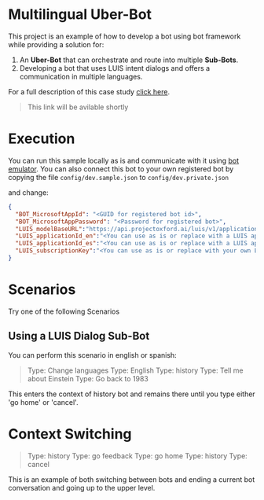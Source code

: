 # Multilingual Uber-Bot
This project is an example of how to develop a bot using bot framework while providing a solution for:

1. An **Uber-Bot** that can orchestrate and route into multiple **Sub-Bots**.
2. Developing a bot that uses LUIS intent dialogs and offers a communication in multiple languages.

For a full description of this case study [click here](https://www.microsoft.com/developerblog/real-life-code/2016/11/24/Multilingual-Context-Switching-Bot.html).

> This link will be avilable shortly

# Execution

You can run this sample locally as is and communicate with it using [bot emulator](https://docs.botframework.com/en-us/tools/bot-framework-emulator/).
You can also connect this bot to your own registered bot by copying the file `config/dev.sample.json` to `config/dev.private.json`

and change:

```json
{
  "BOT_MicrosoftAppId": "<GUID for registered bot id>",
  "BOT_MicrosoftAppPassword": "<Password for registered bot>",
  "LUIS_modelBaseURL":"https://api.projectoxford.ai/luis/v1/application",
  "LUIS_applicationId_en":"<You can use as is or replace with a LUIS app id for your own english model>",
  "LUIS_applicationId_es":"<You can use as is or replace with a LUIS app id for your own spanish model>",
  "LUIS_subscriptionKey":"<You can use as is or replace with your own LUIS subscription id>"
}
``` 

# Scenarios

Try one of the following Scenarios

## Using a LUIS Dialog Sub-Bot

You can perform this scenario in english or spanish:

> Type: Change languages
> Type: English
> Type: history
> Type: Tell me about Einstein
> Type: Go back to 1983

This enters the context of history bot and remains there until you type either 'go home' or 'cancel'.

# Context Switching

> Type: history
> Type: go feedback
> Type: go home
> Type: history
> Type: cancel

This is an example of both switching between bots and ending a current bot conversation and going up to the upper level.